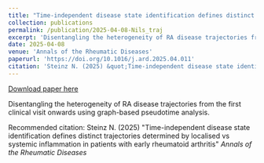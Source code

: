 ```yaml
---
title: "Time-independent disease state identification defines distinct trajectories determined by localised vs systemic inflammation in patients with early rheumatoid arthritis"
collection: publications
permalink: /publication/2025-04-08-Nils_traj
excerpt: 'Disentangling the heterogeneity of RA disease trajectories from the first clinical visit onwards using graph-based pseudotime analysis.'
date: 2025-04-08
venue: 'Annals of the Rheumatic Diseases'
paperurl: 'https://doi.org/10.1016/j.ard.2025.04.011'
citation: 'Steinz N. (2025) &quot;Time-independent disease state identification defines distinct trajectories determined by localised vs systemic inflammation in patients with early rheumatoid arthritis&quot; <i>Annals of the Rheumatic Diseases</i>'
---
```


<a href='https://doi.org/10.1016/j.ard.2025.04.011'>Download paper here</a>

Disentangling the heterogeneity of RA disease trajectories from the first clinical visit onwards using graph-based pseudotime analysis.

Recommended citation: Steinz N. (2025) "Time-independent disease state identification defines distinct trajectories determined by localised vs systemic inflammation in patients with early rheumatoid arthritis" <i>Annals of the Rheumatic Diseases</i>